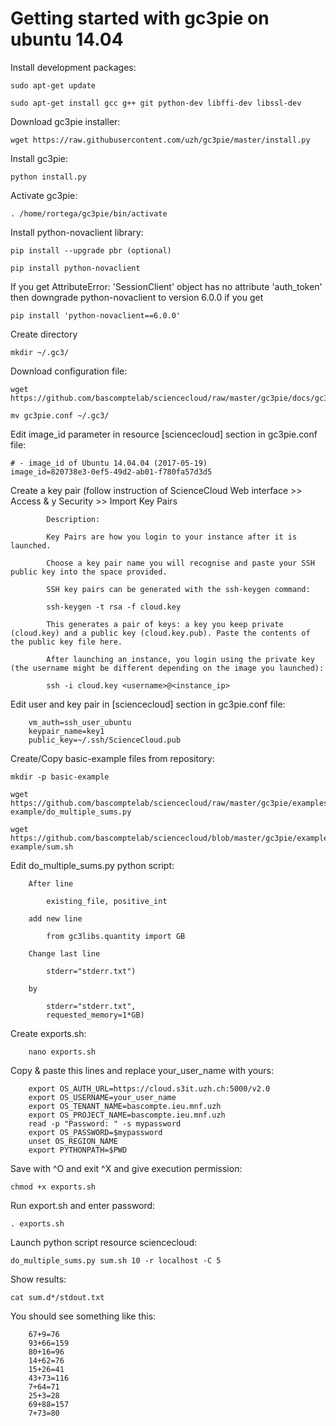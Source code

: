 # Getting started with gc3pie on ubuntu 14.04

Install development packages:
```
sudo apt-get update

sudo apt-get install gcc g++ git python-dev libffi-dev libssl-dev
```    

Download gc3pie installer:
```
wget https://raw.githubusercontent.com/uzh/gc3pie/master/install.py
```

Install gc3pie:
```
python install.py
```

Activate gc3pie:
```
. /home/rortega/gc3pie/bin/activate
```

Install python-novaclient library:
```
pip install --upgrade pbr (optional)

pip install python-novaclient
```

If you get AttributeError: 'SessionClient' object has no attribute 'auth_token' then downgrade python-novaclient to version 6.0.0 if you get 
```
pip install 'python-novaclient==6.0.0'
```

Create directory
```
mkdir ~/.gc3/
```

Download configuration file:

``` 
wget https://github.com/bascomptelab/sciencecloud/raw/master/gc3pie/docs/gc3pie.conf

mv gc3pie.conf ~/.gc3/
```

Edit image_id parameter in resource [sciencecloud] section in gc3pie.conf file:
```
# - image_id of Ubuntu 14.04.04 (2017-05-19)
image_id=820738e3-0ef5-49d2-ab01-f780fa57d3d5
```

Create a key pair (follow instruction of ScienceCloud Web interface >> Access & y Security >> Import Key Pairs
```
        Description:

        Key Pairs are how you login to your instance after it is launched.

        Choose a key pair name you will recognise and paste your SSH public key into the space provided.

        SSH key pairs can be generated with the ssh-keygen command:

        ssh-keygen -t rsa -f cloud.key

        This generates a pair of keys: a key you keep private (cloud.key) and a public key (cloud.key.pub). Paste the contents of the public key file here.

        After launching an instance, you login using the private key (the username might be different depending on the image you launched):

        ssh -i cloud.key <username>@<instance_ip>
```

Edit user and key pair in [sciencecloud] section in gc3pie.conf file:
```
    vm_auth=ssh_user_ubuntu
    keypair_name=key1
    public_key=~/.ssh/ScienceCloud.pub
```

Create/Copy basic-example files from repository:
```
mkdir -p basic-example

wget https://github.com/bascomptelab/sciencecloud/raw/master/gc3pie/examples/bash/basic-example/do_multiple_sums.py

wget https://github.com/bascomptelab/sciencecloud/blob/master/gc3pie/examples/bash/basic-example/sum.sh
```    

Edit do_multiple_sums.py python script:
```
    After line

        existing_file, positive_int

    add new line

        from gc3libs.quantity import GB

    Change last line

        stderr="stderr.txt")

    by

        stderr="stderr.txt",
        requested_memory=1*GB)
```

Create exports.sh:
```
    nano exports.sh
```
Copy & paste this lines and replace your_user_name with yours:

```
    export OS_AUTH_URL=https://cloud.s3it.uzh.ch:5000/v2.0
    export OS_USERNAME=your_user_name
    export OS_TENANT_NAME=bascompte.ieu.mnf.uzh
    export OS_PROJECT_NAME=bascompte.ieu.mnf.uzh
    read -p "Password: " -s mypassword
    export OS_PASSWORD=$mypassword
    unset OS_REGION_NAME
    export PYTHONPATH=$PWD
```
Save with ^O and exit ^X and give execution permission:
```
chmod +x exports.sh
```

Run export.sh and enter password:
```
. exports.sh
```

Launch python script resource sciencecloud:
```
do_multiple_sums.py sum.sh 10 -r localhost -C 5
```

Show results:
```
cat sum.d*/stdout.txt
```

You should see something like this:
```   
    67+9=76
    93+66=159
    80+16=96
    14+62=76
    15+26=41
    43+73=116
    7+64=71
    25+3=28
    69+88=157
    7+73=80
```
    
